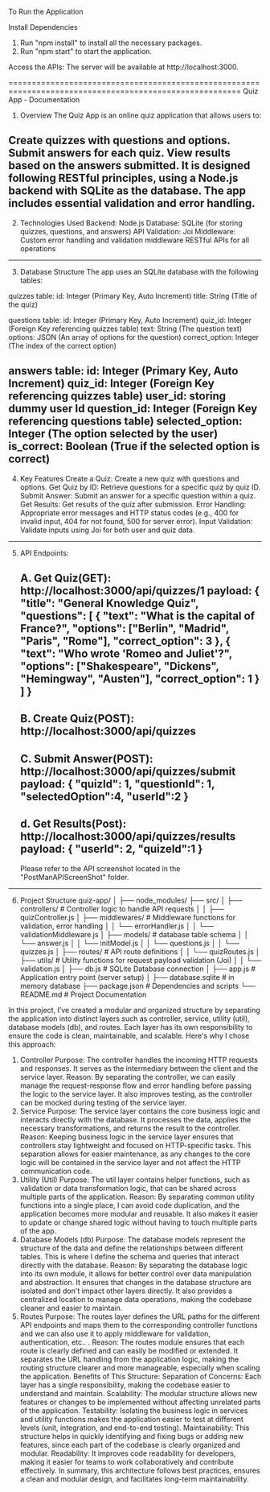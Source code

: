 
To Run the Application

Install Dependencies
1. Run "npm install" to install all the necessary packages.
2. Run "npm start" to start the application.

Access the APIs:
The server will be available at http://localhost:3000.

========================================================================================================
Quiz App - Documentation
1. Overview
The Quiz App is an online quiz application that allows users to:

Create quizzes with questions and options.
Submit answers for each quiz.
View results based on the answers submitted.
It is designed following RESTful principles, using a Node.js backend with SQLite as the database. The app includes essential validation and error handling.
-------------------------------------------------------------------------------------
2. Technologies Used
Backend: Node.js
Database: SQLite (for storing quizzes, questions, and answers)
API Validation: Joi
Middleware: Custom error handling and validation middleware
RESTful APIs for all operations
--------------------------------------------------------------------------------------

3. Database Structure
The app uses an SQLite database with the following tables:

quizzes table:
id: Integer (Primary Key, Auto Increment)
title: String (Title of the quiz)

questions table:
id: Integer (Primary Key, Auto Increment)
quiz_id: Integer (Foreign Key referencing quizzes table)
text: String (The question text)
options: JSON (An array of options for the question)
correct_option: Integer (The index of the correct option)

answers table:
id: Integer (Primary Key, Auto Increment)
quiz_id: Integer (Foreign Key referencing quizzes table)
user_id: storing dummy user Id
question_id: Integer (Foreign Key referencing questions table)
selected_option: Integer (The option selected by the user)
is_correct: Boolean (True if the selected option is correct)
---------------------------------------------------------------------------------- 

4. Key Features
Create a Quiz: Create a new quiz with questions and options.
Get Quiz by ID: Retrieve questions for a specific quiz by quiz ID.
Submit Answer: Submit an answer for a specific question within a quiz.
Get Results: Get results of the quiz after submission.
Error Handling: Appropriate error messages and HTTP status codes (e.g., 400 for invalid input, 404 for not found, 500 for server error).
Input Validation: Validate inputs using Joi for both user and quiz data.


---------------------------------------------------------------------------------
5. API Endpoints:

    A. Get Quiz(GET):  http://localhost:3000/api/quizzes/1
    payload: {
         "title": "General Knowledge Quiz",
         "questions": [
            {
                "text": "What is the capital of France?",
                "options": ["Berlin", "Madrid", "Paris", "Rome"],
                "correct_option": 3
            },
            {
                "text": "Who wrote 'Romeo and Juliet'?",
                "options": ["Shakespeare", "Dickens", "Hemingway", "Austen"],
                "correct_option": 1
            }
        ]
    }
    ------------------------------------------------------------------

    B. Create Quiz(POST): http://localhost:3000/api/quizzes
    ------------------------------------------------------------------

    C. Submit Answer(POST): http://localhost:3000/api/quizzes/submit
    payload: {
        "quizId": 1,
        "questionId": 1,
        "selectedOption":4,
        "userId":2
    }
    ---------------------------------------------------------------------
    d. Get Results(Post): http://localhost:3000/api/quizzes/results
    payload: {
        "userId": 2,
        "quizeId":1
    }
    -----------------------------------------------------------------------

    Please refer to the API screenshot located in the "PostManAPIScreenShot" folder.

-------------------------------------------------------------------------------------





6. Project Structure
quiz-app/
│
├── node_modules/
├── src/
│   ├── controllers/           # Controller logic to handle API requests
│   │   ├── quizController.js
│   ├── middlewares/           # Middleware functions for validation, error handling
│   │   └── errorHandler.js
│   │   └── validationMiddleware.js
│   ├── models/                # database table schema
│   │   └── answer.js
│   │   └── initModel.js
│   │   └── questions.js
│   │   └── quizzes.js
│   ├── routes/                # API route definitions
│   │   └── quizRoutes.js
│   ├── utils/                 # Utility functions for request payload validation (Joi)
│   │   └── validation.js
│   ├── db.js                  # SQLite Database connection
│   ├── app.js                 # Application entry point (server setup)
│
├── database.sqlite             # in memory database
├── package.json                # Dependencies and scripts
└── README.md                   # Project Documentation

In this project, I’ve created a modular and organized structure by separating the application into distinct layers such as controller, service, utility (util), database models (db), and routes. Each layer has its own responsibility to ensure the code is clean, maintainable, and scalable. Here's why I chose this approach:

1. Controller
Purpose: The controller handles the incoming HTTP requests and responses. It serves as the intermediary between the client and the service layer.
Reason: By separating the controller, we can easily manage the request-response flow and error handling before passing the logic to the service layer. It also improves testing, as the controller can be mocked during testing of the service layer.
2. Service
Purpose: The service layer contains the core business logic and interacts directly with the database. It processes the data, applies the necessary transformations, and returns the result to the controller.
Reason: Keeping business logic in the service layer ensures that controllers stay lightweight and focused on HTTP-specific tasks. This separation allows for easier maintenance, as any changes to the core logic will be contained in the service layer and not affect the HTTP communication code.
3. Utility (Util)
Purpose: The util layer contains helper functions, such as validation or data transformation logic, that can be shared across multiple parts of the application.
Reason: By separating common utility functions into a single place, I can avoid code duplication, and the application becomes more modular and reusable. It also makes it easier to update or change shared logic without having to touch multiple parts of the app.
4. Database Models (db)
Purpose: The database models represent the structure of the data and define the relationships between different tables. This is where I define the schema and queries that interact directly with the database.
Reason: By separating the database logic into its own module, it allows for better control over data manipulation and abstraction. It ensures that changes in the database structure are isolated and don't impact other layers directly. It also provides a centralized location to manage data operations, making the codebase cleaner and easier to maintain.
5. Routes
Purpose: The routes layer defines the URL paths for the different API endpoints and maps them to the corresponding controller functions and we can also use it to apply middleware for validation, authentication, etc.. .
Reason: The routes module ensures that each route is clearly defined and can easily be modified or extended. It separates the URL handling from the application logic, making the routing structure clearer and more manageable, especially when scaling the application.
Benefits of This Structure:
Separation of Concerns: Each layer has a single responsibility, making the codebase easier to understand and maintain.
Scalability: The modular structure allows new features or changes to be implemented without affecting unrelated parts of the application.
Testability: Isolating the business logic in services and utility functions makes the application easier to test at different levels (unit, integration, and end-to-end testing).
Maintainability: This structure helps in quickly identifying and fixing bugs or adding new features, since each part of the codebase is clearly organized and modular.
Readability: It improves code readability for developers, making it easier for teams to work collaboratively and contribute effectively.
In summary, this architecture follows best practices, ensures a clean and modular design, and facilitates long-term maintainability.






